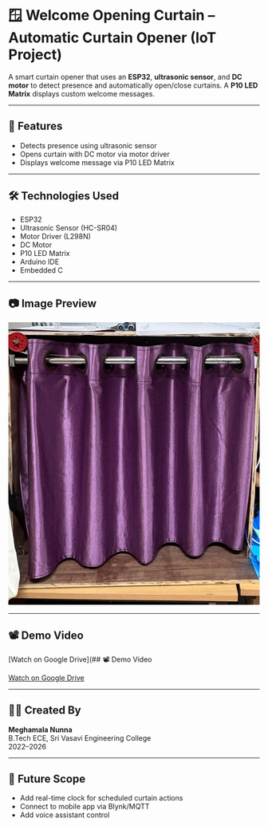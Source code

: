 # 🪟 Welcome Opening Curtain – Automatic Curtain Opener (IoT Project)

A smart curtain opener that uses an **ESP32**, **ultrasonic sensor**, and **DC motor** to detect presence and automatically open/close curtains. A **P10 LED Matrix** displays custom welcome messages.

---

## 🔧 Features

- Detects presence using ultrasonic sensor
- Opens curtain with DC motor via motor driver
- Displays welcome message via P10 LED Matrix


---

## 🛠 Technologies Used

- ESP32
- Ultrasonic Sensor (HC-SR04)
- Motor Driver (L298N)
- DC Motor
- P10 LED Matrix
- Arduino IDE
- Embedded C

---

## 📷 Image Preview

![Curtain Project Image](curtain_image.jpeg)

---
## 📽️ Demo Video

[Watch on Google Drive](## 📽️ Demo Video

[Watch on Google Drive](https://drive.google.com/file/d/125IladWWaSlyjJ9ORd3W-6aU0w3g2EUF/view?usp=drive_link)



---

## 👩‍💻 Created By

**Meghamala Nunna**  
B.Tech ECE, Sri Vasavi Engineering College  
2022–2026

---

## 🔮 Future Scope

- Add real-time clock for scheduled curtain actions  
- Connect to mobile app via Blynk/MQTT  
- Add voice assistant control


